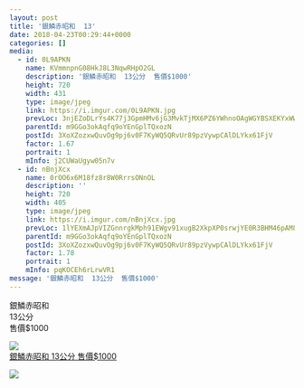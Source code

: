 ```yaml
---
layout: post
title: '銀鱗赤昭和  13' 
date: 2018-04-23T00:29:44+0000 
categories: [] 
media:
  - id: 0L9APKN
    name: KVmmnpnG08HkJ8L3NqwRHpO2GL
    description: '銀鱗赤昭和  13公分  售價$1000'   
    height: 720
    width: 431
    type: image/jpeg
    link: https://i.imgur.com/0L9APKN.jpg
    prevLoc: 3njEZoDLrYs4K77j3GpmHMv6jG3MvkTjMX6PZ6YWhnoOAgWGYBSXEKYxWWPqhkOl5D93Z9IMy3r3OEJ7F3DmRBoOGEsLJ2vzo3AEs31XEZGYG8hx7AWRWgK4f7vn46GMm5i054GL6YzZTBrwyg4DQGHklKwVOlL7uBrVpB748vI166o02pQWH0q8XnnVJ5H3Z3E3rDA2fknBnx1Orqs93kmLJ1KMT7pnJzyz12SYMByw3O8QUERLWOJ8pZCnGAAmOpmPtjy
    parentId: m9GGo3okAqfq9oYEnGplTQxozN
    postId: 3XoXZozxwQuvOg9pj6v0F7KyWQ5QRvUr89pzVywpCAlDLYkx61FjV
    factor: 1.67
    portrait: 1
    mInfo: j2CUWaUgyw05n7v
  - id: nBnjXcx
    name: 0rOO6x6M18fz8r8W0RrrsONnOL
    description: ''   
    height: 720
    width: 405
    type: image/jpeg
    link: https://i.imgur.com/nBnjXcx.jpg
    prevLoc: 1lYEXmAJpVIZGnnrgkMph91EWgv91xugB2XkpXP0srwjYE0R3BHM46pAM86NcExKvD9M77FDk3r2GXXns1Z19mQwMps8EQ66MpMkIBLQQ9KENQi5YKlG9y4YC9oOX833n3c2k70o8km1cp9wDnVrM2CjZqJYm036hEzk3WvRqqhVDOpVgnXQfZx2VEgjDAfvJ59VrJVEIrgm9M8OnGsXpWXQl0MjFjypDN724vhvloqyBk9Ds4k2v9kx68iZW0pW8NZoTyj9
    parentId: m9GGo3okAqfq9oYEnGplTQxozN
    postId: 3XoXZozxwQuvOg9pj6v0F7KyWQ5QRvUr89pzVywpCAlDLYkx61FjV
    factor: 1.78
    portrait: 1
    mInfo: pqKOCEh6rLrwVR1
message: '銀鱗赤昭和  13公分  售價$1000'  
---
```


銀鱗赤昭和  
13公分  
售價$1000


[//]: #media:  
<a href="https://i.imgur.com/0L9APKN.jpg"><img class="postImage" src="https://i.imgur.com/0L9APKNh.jpg" />  
銀鱗赤昭和
13公分
售價$1000  
 </a>    

<a href="https://i.imgur.com/nBnjXcx.jpg"><img class="postImage" src="https://i.imgur.com/nBnjXcxh.jpg" />  
</a>   
